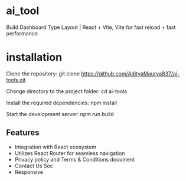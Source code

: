 # ai_tool
Build Dashboard Type Layout | React + Vite,
Vite for fast reload + fast performance

# installation
Clone the repository: git clone https://github.com/AdityaMaurya837/ai-tools.git

Change directory to the project folder: cd ai-tools

Install the required dependencies: npm install

Start the development server: npm run build

## Features
- Integration with React ecosystem
- Utilizes React Router for seamless navigation
- Privacy policy and Terms & Conditions document
- Contact Us Sec
- Responsive 


